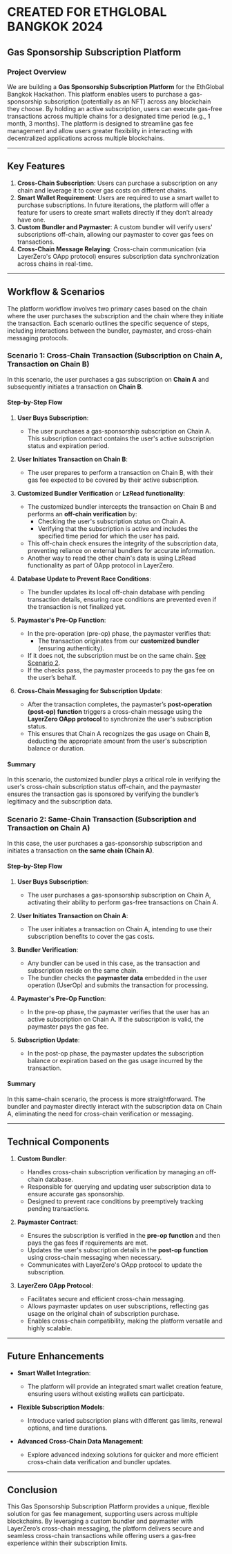 # CREATED FOR ETHGLOBAL BANGKOK 2024

## Gas Sponsorship Subscription Platform

### Project Overview
We are building a **Gas Sponsorship Subscription Platform** for the EthGlobal Bangkok Hackathon. This platform enables users to purchase a gas-sponsorship subscription (potentially as an NFT) across any blockchain they choose. By holding an active subscription, users can execute gas-free transactions across multiple chains for a designated time period (e.g., 1 month, 3 months). The platform is designed to streamline gas fee management and allow users greater flexibility in interacting with decentralized applications across multiple blockchains.

---

## Key Features
1. **Cross-Chain Subscription**: Users can purchase a subscription on any chain and leverage it to cover gas costs on different chains.
2. **Smart Wallet Requirement**: Users are required to use a smart wallet to purchase subscriptions. In future iterations, the platform will offer a feature for users to create smart wallets directly if they don’t already have one.
3. **Custom Bundler and Paymaster**: A custom bundler will verify users' subscriptions off-chain, allowing our paymaster to cover gas fees on transactions.
4. **Cross-Chain Message Relaying**: Cross-chain communication (via LayerZero's OApp protocol) ensures subscription data synchronization across chains in real-time.

---

## Workflow & Scenarios

The platform workflow involves two primary cases based on the chain where the user purchases the subscription and the chain where they initiate the transaction. Each scenario outlines the specific sequence of steps, including interactions between the bundler, paymaster, and cross-chain messaging protocols.

### Scenario 1: Cross-Chain Transaction (Subscription on Chain A, Transaction on Chain B)
In this scenario, the user purchases a gas subscription on **Chain A** and subsequently initiates a transaction on **Chain B**.

#### Step-by-Step Flow

1. **User Buys Subscription**:
    - The user purchases a gas-sponsorship subscription on Chain A. This subscription contract contains the user's active subscription status and expiration period.

2. **User Initiates Transaction on Chain B**:
    - The user prepares to perform a transaction on Chain B, with their gas fee expected to be covered by their active subscription.

3. **Customized Bundler Verification** or **LzRead functionality**:
    - The customized bundler intercepts the transaction on Chain B and performs an **off-chain verification** by:
        - Checking the user's subscription status on Chain A.
        - Verifying that the subscription is active and includes the specified time period for which the user has paid.
    - This off-chain check ensures the integrity of the subscription data, preventing reliance on external bundlers for accurate information.
    - Another way to read the other chain's data is using LzRead functionality as part of OApp protocol in LayerZero.

4. **Database Update to Prevent Race Conditions**:
    - The bundler updates its local off-chain database with pending transaction details, ensuring race conditions are prevented even if the transaction is not finalized yet.

5. **Paymaster's Pre-Op Function**:
    - In the pre-operation (pre-op) phase, the paymaster verifies that:
        - The transaction originates from our **customized bundler** (ensuring authenticity).
    - If it does not, the subscription must be on the same chain. [See Scenario 2](#scenario-2-same-chain-transaction-subscription-and-transaction-on-chain-a).
    - If the checks pass, the paymaster proceeds to pay the gas fee on the user’s behalf.

6. **Cross-Chain Messaging for Subscription Update**:
    - After the transaction completes, the paymaster’s **post-operation (post-op) function** triggers a cross-chain message using the **LayerZero OApp protocol** to synchronize the user's subscription status.
    - This ensures that Chain A recognizes the gas usage on Chain B, deducting the appropriate amount from the user's subscription balance or duration.

#### Summary
In this scenario, the customized bundler plays a critical role in verifying the user's cross-chain subscription status off-chain, and the paymaster ensures the transaction gas is sponsored by verifying the bundler’s legitimacy and the subscription data.

### Scenario 2: Same-Chain Transaction (Subscription and Transaction on Chain A)
In this case, the user purchases a gas-sponsorship subscription and initiates a transaction on **the same chain (Chain A)**.

#### Step-by-Step Flow

1. **User Buys Subscription**:
    - The user purchases a gas-sponsorship subscription on Chain A, activating their ability to perform gas-free transactions on Chain A.

2. **User Initiates Transaction on Chain A**:
    - The user initiates a transaction on Chain A, intending to use their subscription benefits to cover the gas costs.

3. **Bundler Verification**:
    - Any bundler can be used in this case, as the transaction and subscription reside on the same chain.
    - The bundler checks the **paymaster data** embedded in the user operation (UserOp) and submits the transaction for processing.

4. **Paymaster's Pre-Op Function**:
    - In the pre-op phase, the paymaster verifies that the user has an active subscription on Chain A. If the subscription is valid, the paymaster pays the gas fee.

5. **Subscription Update**:
    - In the post-op phase, the paymaster updates the subscription balance or expiration based on the gas usage incurred by the transaction.

#### Summary
In this same-chain scenario, the process is more straightforward. The bundler and paymaster directly interact with the subscription data on Chain A, eliminating the need for cross-chain verification or messaging.

---

## Technical Components

1. **Custom Bundler**:
    - Handles cross-chain subscription verification by managing an off-chain database.
    - Responsible for querying and updating user subscription data to ensure accurate gas sponsorship.
    - Designed to prevent race conditions by preemptively tracking pending transactions.

2. **Paymaster Contract**:
    - Ensures the subscription is verified in the **pre-op function** and then pays the gas fees if requirements are met.
    - Updates the user's subscription details in the **post-op function** using cross-chain messaging when necessary.
    - Communicates with LayerZero's OApp protocol to update the subscription.

3. **LayerZero OApp Protocol**:
    - Facilitates secure and efficient cross-chain messaging.
    - Allows paymaster updates on user subscriptions, reflecting gas usage on the original chain of subscription purchase.
    - Enables cross-chain compatibility, making the platform versatile and highly scalable.

---

## Future Enhancements

- **Smart Wallet Integration**:
    - The platform will provide an integrated smart wallet creation feature, ensuring users without existing wallets can participate.

- **Flexible Subscription Models**:
    - Introduce varied subscription plans with different gas limits, renewal options, and time durations.

- **Advanced Cross-Chain Data Management**:
    - Explore advanced indexing solutions for quicker and more efficient cross-chain data verification and bundler updates.

---

## Conclusion
This Gas Sponsorship Subscription Platform provides a unique, flexible solution for gas fee management, supporting users across multiple blockchains. By leveraging a custom bundler and paymaster with LayerZero’s cross-chain messaging, the platform delivers secure and seamless cross-chain transactions while offering users a gas-free experience within their subscription limits.
